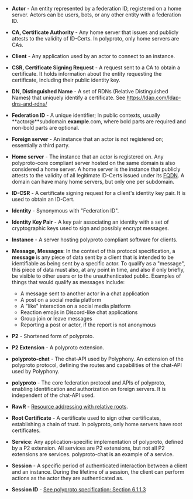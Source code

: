 - **Actor** - An entity represented by a federation ID, registered on a home server. Actors can be
  users, bots, or any other entity with a federation ID.
- **CA, Certificate Authority** - Any home server that issues and publicly attests to the validity
  of ID-Certs. In polyproto, only home servers are CAs.
- **Client** - Any application used by an actor to connect to an instance.
- **CSR, Certificate Signing Request** - A request sent to a CA to obtain a certificate. It holds
  information about the entity requesting the certificate, including their public identity key.
- **DN, Distinguished Name** - A set of RDNs (Relative Distinguished Names) that uniquely identify
  a certificate. See <https://ldap.com/ldap-dns-and-rdns/>
- **Federation ID** - A unique identifier; In public contexts, usually **actor@**subdomain.**example**.com,
  where bold parts are required and non-bold parts are optional.
- **Foreign server** - An instance that an actor is not registered on; essentially a third party.
- **Home server** - The instance that an actor is registered on. Any polyproto-core compliant server
  hosted on the same domain is also considered a home server. A home server is the instance that
  publicly attests to the validity of all legitimate ID-Certs issued under its [FQDN](https://en.wikipedia.org/wiki/Fully_qualified_domain_name).
  A domain can have many home servers, but only one per subdomain.
- **ID-CSR** - A certificate signing request for a client's identity key pair. It is used to obtain
  an ID-Cert.
- **Identity** - Synonymous with "Federation ID".
- **Identity Key Pair** - A key pair associating an identity with a set of cryptographic keys used
  to sign and possibly encrypt messages.
- **Instance** - A server hosting polyproto compliant software for clients.
- **Message, Messages**: In the context of this protocol specification, a **message** is any piece
  of data sent by a client that is intended to be identifiable as being sent by a specific actor.
  To qualify as a "message", this piece of data must also, at any point in time, and also if only
  briefly, be visible to other users or to the unauthenticated public. Examples of things that would
  qualify as messages include:

    - A message sent to another actor in a chat application
    - A post on a social media platform
    - A "like" interaction on a social media platform
    - Reaction emojis in Discord-like chat applications
    - Group join or leave messages
    - Reporting a post or actor, if the report is not anonymous

- **P2** - Shortened form of polyproto.
- **P2 Extension** - A polyproto extension.
- **polyproto-chat** - The chat-API used by Polyphony. An extension of the polyproto protocol,
  defining the routes and capabilities of the chat-API used by Polyphony.
- **polyproto** - The core federation protocol and APIs of polyproto, enabling identification and
  authorization on foreign servers. It is independent of the chat-API used.
- **RawR** - [Resource addressing with relative roots](/Protocol%20Specifications/core#731-resource-addressing-with-relative-roots).
- **Root Certificate** - A certificate used to sign other certificates, establishing a chain of
  trust. In polyproto, only home servers have root certificates.
- **Service**: Any application-specific implementation of polyproto, defined by a P2 extension.
  All services are P2 extensions, but not all P2 extensions are services. polyproto-chat is an
  example of a service.
- **Session** - A specific period of authenticated interaction between a client and an instance.
  During the lifetime of a session, the client can perform actions as the actor they are authenticated
  as.
- **Session ID** - [See polyproto specification: Section 6.1.1.3](/Protocol%20Specifications/core#6113-session-ids)
